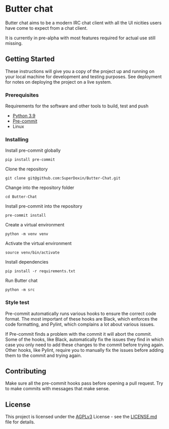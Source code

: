 # Butter chat

Butter chat aims to be a modern IRC chat client with all the UI nicities
users have come to expect from a chat client.

It is currently in pre-alpha with most features required for actual use still
missing.

## Getting Started

These instructions will give you a copy of the project up and running on
your local machine for development and testing purposes. See deployment
for notes on deploying the project on a live system.

### Prerequisites

Requirements for the software and other tools to build, test and push
- [Python 3.9](https://www.python.org/)
- [Pre-commit](https://pre-commit.com/)
- Linux

### Installing

Install pre-commit globally

    pip install pre-commit

Clone the repository

    git clone git@github.com:SuperDoxin/Butter-Chat.git

Change into the repository folder

    cd Butter-Chat

Install pre-commit into the repository

    pre-commit install

Create a virtual environment

    python -m venv venv

Activate the virtual environment

    source venv/bin/activate

Install dependencies

    pip install -r requirements.txt

Run Butter chat

    python -m src

### Style test

Pre-commit automatically runs various hooks to ensure the correct code format.
The most important of these hooks are Black, which enforces the code formatting,
and Pylint, which complains a lot about various issues.

If Pre-commit finds a problem with the commit it will abort the commit. Some of
the hooks, like Black,  automatically fix the issues they find in which case you
only need to add these changes to the commit before trying again. Other hooks,
like Pylint, require you to manually fix the issues before adding them to the
commit and trying again.

## Contributing

Make sure all the pre-commit hooks pass before opening a pull request. Try
to make commits with messages that make sense.

## License

This project is licensed under the [AGPLv3](LICENSE.md) License - see the
[LICENSE.md](LICENSE.md) file for details.
